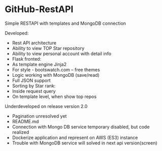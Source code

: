 # GitHub-RestAPI
Simple RESTAPI with templates and MongoDB connection

Developed:
-	Rest API architecture
  -	Ability to  view TOP Star repository
  -	Ability to view personal account with detail info
-	Flask fronted:
  -	 As template engine  Jinja2
  -	For style -  bootswatch.com – free themes
-	Logic working with MongoDB (save/read)
-	Full JSON support
-	Sorting by Star rank:
  -	Inside request query
  -	On template level, when show top repos 


Underdeveloped on release version 2.0
-	Pagination unresolved yet
-	README.md
-	Connection with Mongo DB service temporary  disabled, but code realized
-	Dockerize application  and represent on AWS (ES3) instance
-	Trouble with MongoDB service  will solved in next api version(sсreen)
